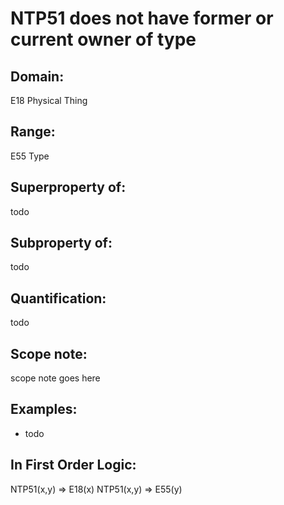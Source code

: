 # NTP51 does not have former or current owner of type

## Domain: 

E18 Physical Thing

## Range: 

E55 Type

## Superproperty of: 

todo

## Subproperty of: 

todo

## Quantification: 

todo

## Scope note: 

scope note goes here

## Examples: 

* todo

## In First Order Logic: 

NTP51(x,y) ⇒ E18(x)
NTP51(x,y) ⇒ E55(y)


